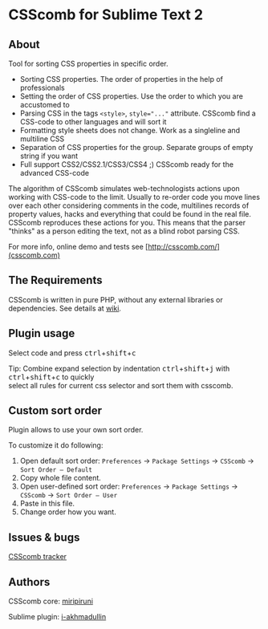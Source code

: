 # CSScomb for Sublime Text 2

## About

Tool for sorting CSS properties in specific order.

* Sorting CSS properties. The order of properties in the help of professionals
* Setting the order of CSS properties. Use the order to which you are accustomed to
* Parsing CSS in the tags ```<style>```, ```style="..."``` attribute. CSScomb find a CSS-code to other languages and will sort it
* Formatting style sheets does not change. Work as a singleline and multiline CSS
* Separation of CSS properties for the group. Separate groups of empty string if you want
* Full support CSS2/CSS2.1/CSS3/CSS4 ;) CSScomb ready for the advanced CSS-code

The algorithm of CSScomb simulates web-technologists actions upon working with
CSS-code to the limit. Usually to re-order code you move lines over each other
considering comments in the code, multilines records of property values, hacks
and everything that could be found in the real file. CSScomb reproduces these
actions for you. This means that the parser "thinks" as a person editing the
text, not as a blind robot parsing CSS.

For more info, online demo and tests see [http://csscomb.com/](csscomb.com)


## The Requirements

CSScomb is written in pure PHP, without any external libraries or dependencies.
See details at [wiki](https://github.com/miripiruni/CSScomb/wiki/Requirements).


## Plugin usage

Select code and press <kbd>ctrl</kbd>+<kbd>shift</kbd>+<kbd>c</kbd>  
  
Tip: Combine expand selection by indentation <kbd>ctrl</kbd>+<kbd>shift</kbd>+<kbd>j</kbd> with <kbd>ctrl</kbd>+<kbd>shift</kbd>+<kbd>c</kbd> to quickly  
select all rules for current css selector and sort them with csscomb.

## Custom sort order

Plugin allows to use your own sort order.  
  
To customize it do following:  
1. Open default sort order:  `Preferences` → `Package Settings` → `CSScomb` → `Sort Order – Default`  
2. Copy whole file content.  
3. Open user-defined sort order:  `Preferences` → `Package Settings` → `CSScomb` → `Sort Order – User`  
4. Paste in this file.  
5. Change order how you want.

## Issues & bugs

[CSScomb tracker](https://github.com/miripiruni/CSSComb/issues)


## Authors

CSScomb core: [miripiruni](mailto:mail@csscomb.ru)

Sublime plugin: [i-akhmadullin](https://github.com/i-akhmadullin)
